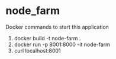# node_farm

Docker commands to start this application

1. docker build -t node-farm .
2. docker run -p 8001:8000 -it node-farm
3. curl localhost:8001
